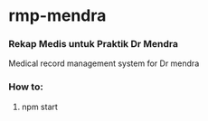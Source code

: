 # rmp-mendra
### Rekap Medis untuk Praktik Dr Mendra
Medical record management system for Dr mendra

### How to: 
1. npm start
